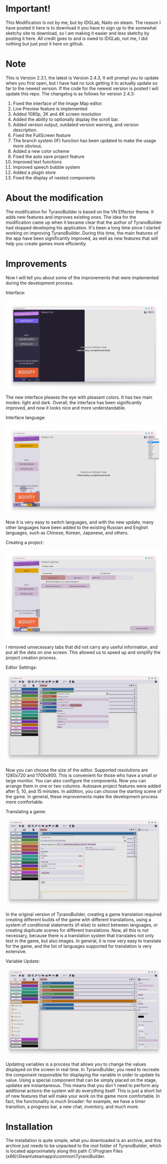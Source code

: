 # Important!
This Modification Is not by me, but by IDGLab, Naito on steam.
The reason I have posted it here is to download it you have to sign up to the somewhat sketchy site to download, so I am making it easier and less sketchy by posting it here. All credit goes to and is owed to IDGLab, not me, I did nothing but just post it here on github.

# Note
This is Version 2.3.1, the latest is Version 2.4.3, It will prompt you to update when you first open, but I have had no luck getting it to actually update so far to the newest version. If the code for the newest version is posted I will update this repo. The changelog is as follows for version 2.4.3:
1. Fixed the interface of the Image Map editor. 
2. Live Preview feature is implemented 
3. Added 1080p, 2K and 4K screen resolution 
4. Added the ability to optionally display the scroll bar. 
5. Added version output, outdated version warning, and version description. 
6. Fixed the FullScreen feature 
7. The branch system (IF) function has been updated to make the usage more obvious.  
8. Added a new color scheme 
9. Fixed the auto save project feature
10. Improved text functions 
11. Improved speech bubble system 
12. Added a plugin store 
13. Fixed the display of nested components

# About the modification
The modification for TyranoBuilder is based on the VN Effector theme. It adds new features and improves existing ones.
The idea for the modification came up when it became clear that the author of TyranoBuilder had stopped developing his application.
It's been a long time since I started working on improving TyranoBuilder. During this time, the main features of the app have been significantly improved, as well as new features that will help you create games more efficiently.

# Improvements
Now I will tell you about some of the improvements that were implemented during the development process.

Interface:

![](https://github.com/WildDogs00/TyranoBuilderNext/blob/main/Images/3259040342_preview_screenshot_2024-06-01-20-36-00-28.jpg)

The new interface pleases the eye with pleasant colors. It has two main modes: light and dark.
Overall, the interface has been significantly improved, and now it looks nice and more understandable.

Interface language:

![](https://github.com/WildDogs00/TyranoBuilderNext/blob/main/Images/3259040342_preview_screenshot_2024-06-01-20-38-59-30.png)

Now it is very easy to switch languages, and with the new update, many other languages have been added to the existing Russian and English languages, such as Chinese, Korean, Japanese, and others.

Creating a project:

![](https://github.com/WildDogs00/TyranoBuilderNext/blob/main/Images/3259040342_preview_screenshot_2024-06-01-20-42-24-31.png)

I removed unnecessary tabs that did not carry any useful information, and put all the data on one screen. This allowed us to speed up and simplify the project creation process.

Editor Settings:

![](https://github.com/WildDogs00/TyranoBuilderNext/blob/main/Images/3259040342_preview_screenshot_2024-06-01-20-45-05-32.png)

Now you can choose the size of the editor. Supported resolutions are 1280x720 and 1700x900. This is convenient for those who have a small or large monitor.
You can also configure the components. Now you can arrange them in one or two columns.
Autosave project features were added after 5, 10, and 15 minutes. In addition, you can choose the starting scene of the game.
In general, these improvements make the development process more comfortable.

Translating a game:

![](https://github.com/WildDogs00/TyranoBuilderNext/blob/main/Images/3259040342_preview_screenshot_2024-06-01-20-50-58-33.png)

In the original version of TyranoBuilder, creating a game translation required creating different builds of the game with different translations, using a system of conditional statements (if-else) to select between languages, or creating duplicate scenes for different translations. 
Now, all this is not necessary, because there is a translation system that translates not only text in the game, but also images. In general, it is now very easy to translate for the game, and the list of languages supported for translation is very extensive.

Variable Update:

![](https://github.com/WildDogs00/TyranoBuilderNext/blob/main/Images/3259040342_preview_screenshot_2024-06-01-20-55-37-34.png)

Updating variables is a process that allows you to change the values displayed on the screen in real time. In TyranoBuilder, you need to recreate the component responsible for displaying the variable in order to update its value. 
Using a special component that can be simply placed on the stage, updates are instantaneous. This means that you don't need to perform any additional actions-the system will do everything itself.
This is just a short list of new features that will make your work on the game more comfortable. In fact, the functionality is much broader: for example, we have a timer transition, a progress bar, a new chat, inventory, and much more.

# Installation
The installation is quite simple, what you downloaded is an archive, and this archive just needs to be unpacked to the root folder of TyranoBuilder, which is located approximately along this path C:\Program Files (x86)\Steam\steamapps\common\TyranoBuilder.
